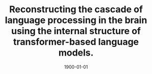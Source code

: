 ---
title: "Reconstructing the cascade of language processing in the brain using the internal structure of transformer-based language models."
collection: publications
permalink: 
excerpt: 'Preprint, under review.'
date: '1900-01-01' #jekyll requires this or the site will not build 
publicationdate: 'TBD'
venue: ''
paperurl: 'https://www.biorxiv.org/content/10.1101/2022.06.08.495348v1.full.pdf'
openmaterials: 'https://github.com/tsumers/bert-brains'
#recommended_citation: 'TR Sumers*, S Kumar*, T Yamakoshi, KA Norman, U Hasson, TL Griffiths, RD Hawkins, SA Nastase'
---